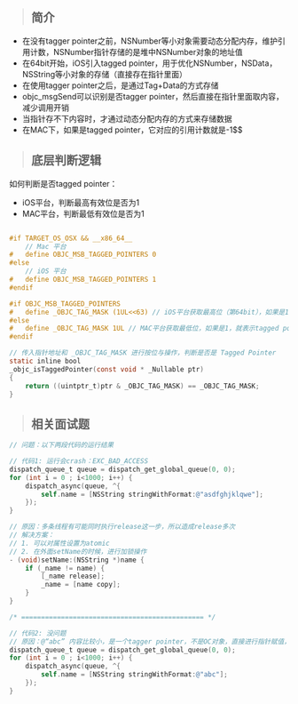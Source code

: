 > ## 简介

- 在没有tagger pointer之前，NSNumber等小对象需要动态分配内存，维护引用计数，NSNumber指针存储的是堆中NSNumber对象的地址值
- 在64bit开始，iOS引入tagged pointer，用于优化NSNumber，NSData，NSString等小对象的存储（直接存在指针里面）
- 在使用tagger pointer之后，是通过Tag+Data的方式存储
- objc_msgSend可以识别是否tagger pointer，然后直接在指针里面取内容，减少调用开销
- 当指针存不下内容时，才通过动态分配内存的方式来存储数据
- 在MAC下，如果是tagged pointer，它对应的引用计数就是-1$$

> ## 底层判断逻辑

如何判断是否tagged pointer：
- iOS平台，判断最高有效位是否为1
- MAC平台，判断最低有效位是否为1

```objectivec

#if TARGET_OS_OSX && __x86_64__
    // Mac 平台
#   define OBJC_MSB_TAGGED_POINTERS 0
#else
    // iOS 平台
#   define OBJC_MSB_TAGGED_POINTERS 1
#endif

#if OBJC_MSB_TAGGED_POINTERS
#   define _OBJC_TAG_MASK (1UL<<63) // iOS平台获取最高位（第64bit），如果是1，就表示tagged pointer
#else
#   define _OBJC_TAG_MASK 1UL // MAC平台获取最低位，如果是1，就表示tagged pointer
#endif

// 传入指针地址和 _OBJC_TAG_MASK 进行按位与操作，判断是否是 Tagged Pointer
static inline bool 
_objc_isTaggedPointer(const void * _Nullable ptr) 
{
    return ((uintptr_t)ptr & _OBJC_TAG_MASK) == _OBJC_TAG_MASK;
}
```

> ## 相关面试题

```objectivec
// 问题：以下两段代码的运行结果

// 代码1: 运行会crash：EXC_BAD_ACCESS
dispatch_queue_t queue = dispatch_get_global_queue(0, 0);
for (int i = 0 ; i<1000; i++) {
    dispatch_async(queue, ^{
        self.name = [NSString stringWithFormat:@"asdfghjklqwe"];
    });
}

// 原因：多条线程有可能同时执行release这一步，所以造成release多次
// 解决方案：
// 1. 可以对属性设置为atomic
// 2. 在外面setName的时候，进行加锁操作
- (void)setName:(NSString *)name {
    if (_name != name) {
        [_name release];
        _name = [name copy];
    }
}

/* ============================================== */

// 代码2: 没问题 
// 原因：@“abc” 内容比较小，是一个tagger pointer，不是OC对象，直接进行指针赋值，不需要进行retain或者release操作
dispatch_queue_t queue = dispatch_get_global_queue(0, 0);
for (int i = 0 ; i<1000; i++) {
    dispatch_async(queue, ^{
        self.name = [NSString stringWithFormat:@"abc"];
    });
}
```